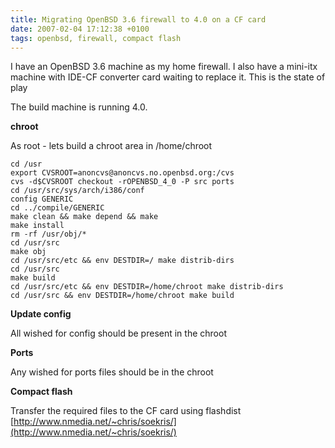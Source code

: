 ```yaml
---
title: Migrating OpenBSD 3.6 firewall to 4.0 on a CF card
date: 2007-02-04 17:12:38 +0100
tags: openbsd, firewall, compact flash
---
```


I have an OpenBSD 3.6 machine as my home firewall. I also have a mini-itx machine with IDE-CF converter card waiting to replace it. This is the state of play

The build machine is running 4.0.

**chroot**

As root - lets build a chroot area in /home/chroot

    cd /usr
    export CVSROOT=anoncvs@anoncvs.no.openbsd.org:/cvs
    cvs -d$CVSROOT checkout -rOPENBSD_4_0 -P src ports
    cd /usr/src/sys/arch/i386/conf
    config GENERIC
    cd ../compile/GENERIC
    make clean && make depend && make
    make install
    rm -rf /usr/obj/*
    cd /usr/src
    make obj
    cd /usr/src/etc && env DESTDIR=/ make distrib-dirs
    cd /usr/src
    make build
    cd /usr/src/etc && env DESTDIR=/home/chroot make distrib-dirs
    cd /usr/src && env DESTDIR=/home/chroot make build

**Update config**

All wished for config should be present in the chroot

**Ports**

Any wished for ports files should be in the chroot

**Compact flash**

Transfer the required files to the CF card using flashdist [http://www.nmedia.net/~chris/soekris/](http://www.nmedia.net/~chris/soekris/)
